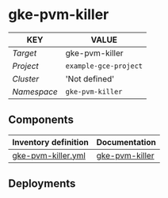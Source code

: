 # gke-pvm-killer 

| KEY | VALUE |
| --- | --- |
| *Target* | gke-pvm-killer |
| *Project*     | `example-gce-project`|
| *Cluster*     |  'Not defined'  |
| *Namespace*   | `gke-pvm-killer` |

## Components
| Inventory definition | Documentation |
| --- | --- |
|[gke-pvm-killer.yml](../../inventory/classes/components/gke-pvm-killer.yml)| [gke-pvm-killer](gke-pvm-killer-readme.md)|

## Deployments
